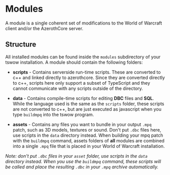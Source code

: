 # Modules

A module is a single coherent set of modifications to the World of Warcraft client and/or the AzerothCore server.

## Structure
All installed modules can be found inside the `modules` subdirectory of your tswow installation. A module should contain the following folders:

- **scripts** - Contains serverside run-time scripts. These are converted to c++ and linked directly to azerothcore. Since they are converted directly to c++, scripts here only support a subset of TypeScript and they cannot communicate with any scripts outside of the directory.

- **data** - Contains compile-time scripts for editing **DBC** files and **SQL**. While the language used is the same as the `scripts` folder, these scripts are not converted to c++, but are just executed as javascript when you type `buildmpq` into the tswow program.

- **assets** - Contains any files you want to bundle in your output `.mpq` patch, such as 3D models, textures or sound. Don't put `.dbc` files here, use scripts in the `data` directory instead. When building your mpq patch with the `buildmpq` command, assets folders of **all** modules are combined into a single `.mpq` file that is placed in your World of Warcraft installation.

_Note: don't put `.dbc` files in your `asset` folder, use scripts in the `data` directory instead. When you use the `buildmpq` command, these scripts will be called and place the resulting `.dbc` in your `.mpq` archive automatically._